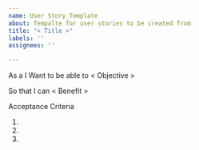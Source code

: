 ```yaml
---
name: User Story Template
about: Tempalte for user stories to be created from
title: "< Title >"
labels: ''
assignees: ''

---
```


As a  <User> I Want to be able to < Objective >

So that I can < Benefit >

Acceptance Criteria

1.
2.
3.
